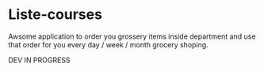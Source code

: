 # Liste-courses

Awsome application to order you grossery items inside department and use that order for you every day / week / month grocery shoping.

DEV IN PROGRESS
